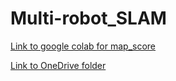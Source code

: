 # Multi-robot_SLAM

[Link to google colab for map_score](https://colab.research.google.com/drive/1mfewggXBzIjGwsR4jC5BidNIdnsouAB_#scrollTo=bLcepuuMfIIl)


[Link to OneDrive folder](https://uweacuk-my.sharepoint.com/:f:/r/personal/wing7_leung_live_uwe_ac_uk/Documents/Year%203/FYP_multiRobotSLAM_NL?csf=1&web=1&e=H3l0dB)
